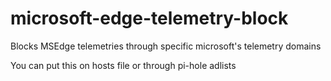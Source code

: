 # microsoft-edge-telemetry-block

Blocks MSEdge telemetries through specific microsoft's telemetry domains

You can put this on hosts file or through pi-hole adlists
